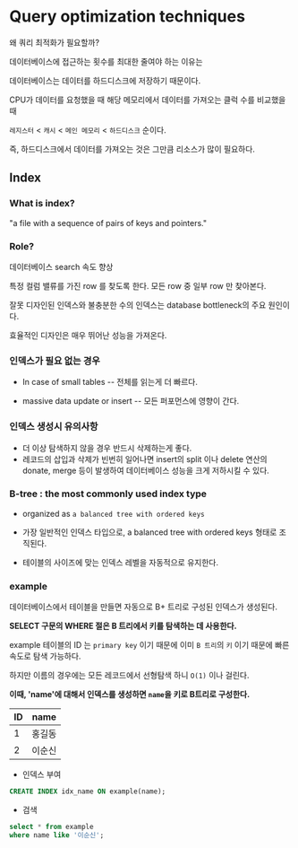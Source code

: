 # Query optimization techniques

왜 쿼리 최적화가 필요할까?

데이터베이스에 접근하는 횟수를 최대한 줄여야 하는 이유는

데이터베이스는 데이터를 하드디스크에 저장하기 때문이다.

CPU가 데이터를 요청했을 때 해당 메모리에서 데이터를 가져오는 클럭 수를 비교했을 때

`레지스터` < `캐시` < `메인 메모리` < `하드디스크` 순이다.

즉, 하드디스크에서 데이터를 가져오는 것은 그만큼 리소스가 많이 필요하다.



## Index

### What is index?

"a file with a sequence of pairs of keys and pointers."



### Role?

데이터베이스 search 속도 향상

특정 컬럼 밸류를 가진 row 를 찾도록 한다. 모든 row 중 일부 row 만 찾아본다.

잘못 디자인된 인덱스와 불충분한 수의 인덱스는 database bottleneck의 주요 원인이다.

효율적인 디자인은 매우 뛰어난 성능을 가져온다.



### 인덱스가 필요 없는 경우

- In case of small tables  -- 전체를 읽는게 더 빠르다.

- massive data update or insert -- 모든 퍼포먼스에 영향이 간다.

  

### 인덱스 생성시 유의사항

- 더 이상 탐색하지 않을 경우 반드시 삭제하는게 좋다.
- 레코드의 삽입과 삭제가 빈번히 일어나면 insert의 split 이나 delete 연산의 donate, merge 등이 발생하여 데이터베이스 성능을 크게 저하시킬 수 있다.



###  B-tree : the most commonly used index type

- organized as `a balanced tree with ordered keys`

- 가장 일반적인 인덱스 타입으로, a balanced tree with ordered keys 형태로 조직된다.

- 테이블의 사이즈에 맞는 인덱스 레벨을 자동적으로 유지한다.



### example

데이터베이스에서 테이블을 만들면 자동으로 B+ 트리로 구성된 인덱스가 생성된다.

**SELECT 구문의 WHERE 절은 B 트리에서 키를 탐색하는 데 사용한다.**

example 테이블의 ID 는 `primary key` 이기 때문에 이미 `B 트리`의 `키` 이기 때문에 빠른 속도로 탐색 가능하다.

하지만 이름의 경우에는 모든 레코드에서 선형탐색 하니 `O(1)` 이나 걸린다.

**이때, 'name'에 대해서 인덱스를 생성하면 `name`을 키로 B트리로 구성한다.**

| ID   | name   |
| ---- | ------ |
| 1    | 홍길동 |
| 2    | 이순신 |

- 인덱스 부여

```sql
CREATE INDEX idx_name ON example(name);
```

- 검색

```sql
select * from example
where name like '이순신';
```



